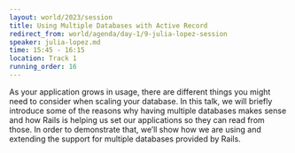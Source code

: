 ```yaml
---
layout: world/2023/session
title: Using Multiple Databases with Active Record
redirect_from: world/agenda/day-1/9-julia-lopez-session
speaker: julia-lopez.md
time: 15:45 - 16:15
location: Track 1
running_order: 16
---
```


As your application grows in usage, there are different things you might need to consider when scaling your database. In this talk, we will briefly introduce some of the reasons why having multiple databases makes sense and how Rails is helping us set our applications so they can read from those. In order to demonstrate that, we’ll show how we are using and extending the support for multiple databases provided by Rails.
